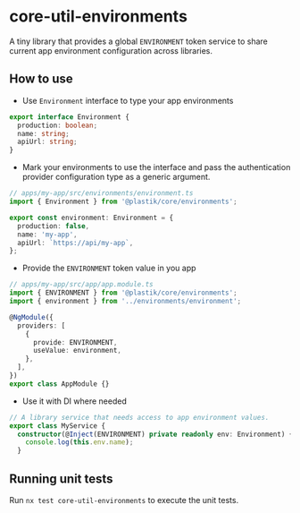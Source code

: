 # core-util-environments

A tiny library that provides a global `ENVIRONMENT` token service to share current app environment configuration across libraries.

## How to use

- Use `Environment` interface to type your app environments

```typescript
export interface Environment {
  production: boolean;
  name: string;
  apiUrl: string;
}
```

- Mark your environments to use the interface and pass the authentication provider configuration type as a generic argument.

```typescript
// apps/my-app/src/environments/environment.ts
import { Environment } from '@plastik/core/environments';

export const environment: Environment = {
  production: false,
  name: 'my-app',
  apiUrl: `https://api/my-app`,
};
```

- Provide the `ENVIRONMENT` token value in you app

```typescript
// apps/my-app/src/app/app.module.ts
import { ENVIRONMENT } from '@plastik/core/environments';
import { environment } from '../environments/environment';

@NgModule({
  providers: [
    {
      provide: ENVIRONMENT,
      useValue: environment,
    },
  ],
})
export class AppModule {}
```

- Use it with DI where needed

```typescript
// A library service that needs access to app environment values.
export class MyService {
  constructor(@Inject(ENVIRONMENT) private readonly env: Environment) {
    console.log(this.env.name);
  }
```

## Running unit tests

Run `nx test core-util-environments` to execute the unit tests.
